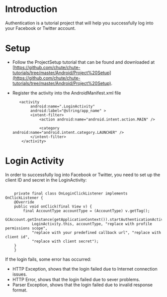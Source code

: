 
Introduction
====

Authentication is a tutorial project that will help you successfully log into your Facebook or Twitter account.


Setup
====

* Follow the ProjectSetup tutorial that can be found and downloaded at  
  [https://github.com/chute/chute-tutorials/tree/master/Android/Project%20Setup](https://github.com/chute/chute-tutorials/tree/master/Android/Project%20Setup).
  
* Register the activity into the AndroidManifest.xml file

    ```
       <activity
            android:name=".LoginActivity"
            android:label="@string/app_name" >
            <intent-filter>
                <action android:name="android.intent.action.MAIN" />

                <category android:name="android.intent.category.LAUNCHER" />
            </intent-filter>
        </activity>
    ```
 

Login Activity  
====

In order to successfully log into Facebook or Twitter, you need to set up the client ID 
and secret in the LoginActivity:

<pre><code>
    private final class OnLoginClickListener implements OnClickListener {
	@Override
	public void onClick(final View v) {
	    final AccountType accountType = (AccountType) v.getTag();
	    GCAccount.getInstance(getApplicationContext()).startAuthenticationActivity(
		    LoginActivity.this, accountType, "replace with profile permissions scope",
		    "replace with your predefined callback url", "replace with client id",
		    "replace with client secret");
	}
    }
</code></pre> 

If the login fails, some error has occurred: 
* HTTP Exception, shows that the login failed due to Internet connection issues.
* HTTP Error, shows that the login failed due to sever problems.
* Parser Exception, shows that the login failed due to invalid response format. 
       